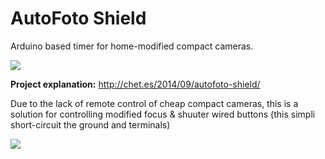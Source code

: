 # AutoFoto Shield
Arduino based timer for home-modified compact cameras.

![](http://chet.es/wp-content/uploads/2014/12/foto-shield-1.png)

**Project explanation:** http://chet.es/2014/09/autofoto-shield/

Due to the lack of remote control of cheap compact cameras, this is a solution for controlling modified focus & shuuter wired buttons (this simpli short-circuit the ground and terminals)


![](http://chet.es/wp-content/uploads/2014/12/foto-shield-9.png)

